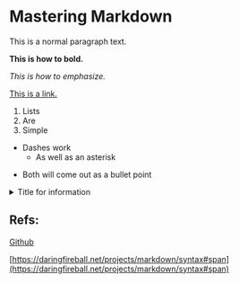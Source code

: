 # Mastering Markdown

This is a normal paragraph text.

**This is how to bold.**

*This is how to emphasize.*

[This is a link.](http://google.com)

1. Lists
2. Are
3. Simple

- Dashes work
  - As well as an asterisk
* Both will come out as a bullet point


<details>
  <summary>Title for information</summary>

  Information goes in here  
</details>

## Refs:
[Github](https://guides.github.com/features/mastering-markdown/)

[https://daringfireball.net/projects/markdown/syntax#span](https://daringfireball.net/projects/markdown/syntax#span)
